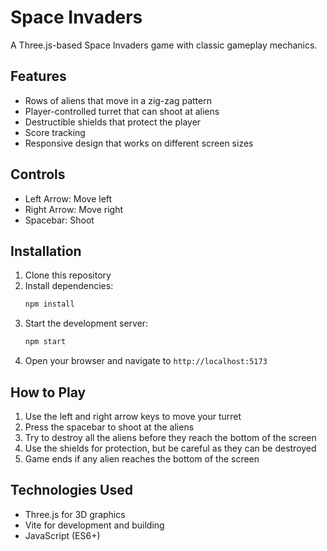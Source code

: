 # Space Invaders

A Three.js-based Space Invaders game with classic gameplay mechanics.

## Features

- Rows of aliens that move in a zig-zag pattern
- Player-controlled turret that can shoot at aliens
- Destructible shields that protect the player
- Score tracking
- Responsive design that works on different screen sizes

## Controls

- Left Arrow: Move left
- Right Arrow: Move right
- Spacebar: Shoot

## Installation

1. Clone this repository
2. Install dependencies:
   ```bash
   npm install
   ```
3. Start the development server:
   ```bash
   npm start
   ```
4. Open your browser and navigate to `http://localhost:5173`

## How to Play

1. Use the left and right arrow keys to move your turret
2. Press the spacebar to shoot at the aliens
3. Try to destroy all the aliens before they reach the bottom of the screen
4. Use the shields for protection, but be careful as they can be destroyed
5. Game ends if any alien reaches the bottom of the screen

## Technologies Used

- Three.js for 3D graphics
- Vite for development and building
- JavaScript (ES6+) 